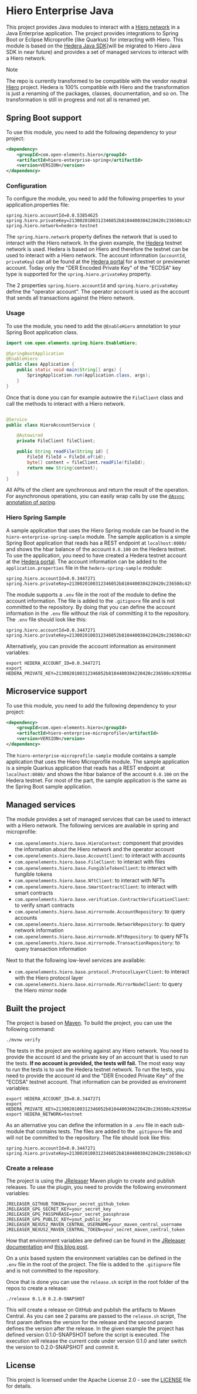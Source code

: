 # Hiero Enterprise Java
This project provides Java modules to interact with a [Hiero network](https://hiero.org) in a Java Enterprise application.
The project provides integrations to Spring Boot or Eclipse Microprofile (like Quarkus) for interacting with Hiero.
This module is based on the [Hedera Java SDK](https://github.com/hashgraph/hedera-sdk-java)(will be migrated to Hiero Java SDK in near future) and provides a set of managed services to interact with a Hiero network.

> [!NOTE]  
> The repo is currently transformed to be compatible with the vendor neutral [Hiero](hiero.org) project.
> Hedera is 100% compatible with Hiero and the transformation is just a renaming of the packages, classes, documentation, and so on.
> The transformation is still in progress and not all is renamed yet.

## Spring Boot support

To use this module, you need to add the following dependency to your project:

```xml 
<dependency>
    <groupId>com.open-elements.hiero</groupId>
    <artifactId>hiero-enterprise-spring</artifactId>
    <version>VERSION</version> 
</dependency>
```

### Configuration

To configure the module, you need to add the following properties to your application.properties file:

```properties
spring.hiero.accountId=0.0.53854625
spring.hiero.privateKey=2130020100312346052b8104400304220420c236508c429395a8180b1230f436d389adc5afaa9145456783b57b2045c6cc37
spring.hiero.network=hedera-testnet
```

The `spring.hiero.network` property defines the network that is used to interact with the Hiero network.
In the given example, the [Hedera](https://hedera.com) testnet network is used.
Hedera is based on Hiero and therefore the testnet can be used to interact with a Hiero network.
The account information (`accountId`, `privateKey`) can all be found at the [Hedera portal](https://portal.hedera.com/) for a testnet or previewnet account.
Today only the "DER Encoded Private Key" of the "ECDSA" key type is supported for the `spring.hiero.privateKey` property.

The 2 properties `spring.hiero.accountId` and `spring.hiero.privateKey` define the "operator account".
The operator account is used as the account that sends all transactions against the Hiero network.

### Usage

To use the module, you need to add the `@EnableHiero` annotation to your Spring Boot application class.

```java
import com.open.elements.spring.hiero.EnableHiero;

@SpringBootApplication
@EnableHiero
public class Application {
    public static void main(String[] args) {
        SpringApplication.run(Application.class, args);
    }
}
```
 
Once that is done you can for example autowire the `FileClient` class and call the methods to interact with a Hiero network.

```java

@Service
public class HieroAccountService {

    @Autowired
    private FileClient fileClient;

    public String readFile(String id) {
        FileId fileId = FileId.of(id);
        byte[] content = fileClient.readFile(fileId);
        return new String(content);
    }
}
```

All APIs of the client are synchronous and return the result of the operation.
For asynchronous operations, you can easily wrap calls by use the [`@Async` annotation of spring](https://spring.io/guides/gs/async-method).

### Hiero Spring Sample

A sample application that uses the Hiero Spring module can be found in the `hiero-enterprise-spring-sample` module.
The sample application is a simple Spring Boot application that reads has a REST endpoint at `localhost:8080/` and  shows the hbar balance of the account `0.0.100` on the Hedera testnet.
To use the application, you need to have created a Hedera testnet account at the [Hedera portal](https://portal.hedera.com/).
The account information can be added to the `application.properties` file in the `hedera-spring-sample` module:
```properties
spring.hiero.accountId=0.0.3447271
spring.hiero.privateKey=2130020100312346052b8104400304220420c236508c429395a8180b1230f436d389adc5afaa9145456783b57b2045c6cc37
```

The module supports a `.env` file in the root of the module to define the account information.
The file is added to the `.gitignore` file and is not committed to the repository.
By doing that you can define the account information in the `.env` file without the risk of committing it to the repository.
The `.env` file should look like this:
```properties
spring.hiero.accountId=0.0.3447271
spring.hiero.privateKey=2130020100312346052b8104400304220420c236508c429395a8180b1230f436d389adc5afaa9145456783b57b2045c6cc37
```

Alternatively, you can provide the account information as environment variables:
```shell
export HEDERA_ACCOUNT_ID=0.0.3447271
export HEDERA_PRIVATE_KEY=2130020100312346052b8104400304220420c236508c429395a8180b1230f436d389adc5afaa9145456783b57b2045c6cc37
```

## Microservice support

To use this module, you need to add the following dependency to your project:

```xml 
<dependency>
    <groupId>com.open-elements.hiero</groupId>
    <artifactId>hiero-enterprise-microprofile</artifactId>
    <version>VERSION</version> 
</dependency>
```

The `hiero-enterprise-microprofile-sample` module contains a sample application that uses the Hiero Microprofile module.
The sample application is a simple Quarkus application that reads has a REST endpoint at `localhost:8080/` and  shows
the hbar balance of the account `0.0.100` on the Hedera testnet.
For most of the part, the sample application is the same as the Spring Boot sample application.

## Managed services

The module provides a set of managed services that can be used to interact with a Hiero network.
The following services are available in spring and microprofile:

- `com.openelements.hiero.base.HieroContext`: component that provides the information about the Hiero network and the operator account
- `com.openelements.hiero.base.AccountClient`: to interact with accounts
- `com.openelements.hiero.base.FileClient`: to interact with files
- `com.openelements.hiero.base.FungibleTokenClient`: to interact with fungible tokens
- `com.openelements.hiero.base.NftClient`: to interact with NFTs
- `com.openelements.hiero.base.SmartContractClient`: to interact with smart contracts
- `com.openelements.hiero.base.verifcation.ContractVerificationClient`: to verify smart contracts
- `com.openelements.hiero.base.mirrornode.AccountRepository`: to query accounts
- `com.openelements.hiero.base.mirrornode.NetworkRepository`: to query network information
- `com.openelements.hiero.base.mirrornode.NftRepository`: to query NFTs
- `com.openelements.hiero.base.mirrornode.TransactionRepository`: to query transaction information

Next to that the following low-level services are available:

- `com.openelements.hiero.base.protocol.ProtocolLayerClient`: to interact with the Hiero protocol layer
- `com.openelements.hiero.base.mirrornode.MirrorNodeClient`: to query the Hiero mirror node 

## Built the project

The project is based on [Maven](https://maven.apache.org/).
To build the project, you can use the following command:

```shell
./mvnw verify
```

The tests in the project are working against any Hiero network.
You need to provide the account id and the private key of an account that is used to run the tests.
**If no account is provided, the tests will fail.**
The most easy way to run the tests is to use the Hedera testnet network.
To run the tests, you need to provide the account id and the "DER Encoded Private Key" of the "ECDSA" testnet account.
That information can be provided as environemt variables:
 
```shell
export HEDERA_ACCOUNT_ID=0.0.3447271
export HEDERA_PRIVATE_KEY=2130020100312346052b8104400304220420c236508c429395a8180b1230f436d389adc5afaa9145456783b57b2045c6cc37
export HEDERA_NETWORK=testnet
```

As an alternative you can define the information in a `.env` file in each sub-module that contains tests.
The files are added to the `.gitignore` file and will not be committed to the repository.
The file should look like this:

```
spring.hiero.accountId=0.0.3447271
spring.hiero.privateKey=2130020100312346052b8104400304220420c236508c429395a8180b1230f436d389adc5afaa9145456783b57b2045c6cc37
```

### Create a release

The project is using the [JReleaser](https://jreleaser.org) Maven plugin to create and publish releases.
To use the plugin, you need to provide the following environment variables:

```
JRELEASER_GITHUB_TOKEN=your_secret_github_token
JRELEASER_GPG_SECRET_KEY=your_secret_key
JRELEASER_GPG_PASSPHRASE=your_secret_passphrase
JRELEASER_GPG_PUBLIC_KEY=yout_public_key
JRELEASER_NEXUS2_MAVEN_CENTRAL_USERNAME=your_maven_central_username
JRELEASER_NEXUS2_MAVEN_CENTRAL_TOKEN=your_secret_maven_central_token
```

How that environment variables are defined can be found in the
[JReleaser documentation](https://jreleaser.org/guide/latest/examples/maven/maven-central.html) and 
[this blog post](https://foojay.io/today/how-to-release-a-java-module-with-jreleaser-to-maven-central-with-github-actions/).

On a unix based system the environment variables can be defined in the `.env` file in the root of the project.
The file is added to the `.gitignore` file and is not committed to the repository.

Once that is done you can use the `release.sh` script in the root folder of the repos to create a release:

```shell
./release 0.1.0 0.2.0-SNAPSHOT
```

This will create a release on GitHub and publish the artifacts to Maven Central.
As you can see 2 params are passed to the `release.sh` script, The first param defines the version for the release and the second param defines the version after the release.
In the given example the project has defined version 0.1.0-SNAPSHOT before the script is executed.
The execution will release the current code under version 0.1.0 and later switch the version to 0.2.0-SNAPSHOT and commit it.

## License

This project is licensed under the Apache License 2.0 - see the [LICENSE](LICENSE) file for details.
